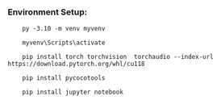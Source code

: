 ### Environment Setup:
        
        py -3.10 -m venv myvenv
        
        myvenv\Scripts\activate    
        
        pip install torch torchvision  torchaudio --index-url https://download.pytorch.org/whl/cu118
        
        pip install pycocotools
        
        pip install jupyter notebook